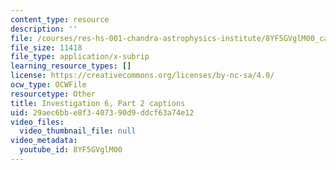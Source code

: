 ```yaml
---
content_type: resource
description: ''
file: /courses/res-hs-001-chandra-astrophysics-institute/8YF5GVglM00_captions.webvtt
file_size: 11418
file_type: application/x-subrip
learning_resource_types: []
license: https://creativecommons.org/licenses/by-nc-sa/4.0/
ocw_type: OCWFile
resourcetype: Other
title: Investigation 6, Part 2 captions
uid: 29aec6bb-e8f3-4073-90d9-ddcf63a74e12
video_files:
  video_thumbnail_file: null
video_metadata:
  youtube_id: 8YF5GVglM00
---
```

